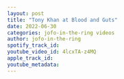 ```yaml
---
layout: post
title: "Tony Khan at Blood and Guts"
date: 2022-06-30
categories: jofo-in-the-ring videos
author: jofo-in-the-ring
spotify_track_id: 
youtube_video_id: 4lcxTA-z4MQ
apple_track_id: 
youtube_metadata: 
---
```

